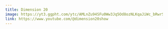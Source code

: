 ```yaml
---
title: Dimension 20
image: https://yt3.ggpht.com/ytc/AMLnZu94SFu0Ww3Jq5Od8ozNLKqaJiWc_bRwrSELTE_ERg=s88-c-k-c0x00ffffff-no-rj
link: https://www.youtube.com/@dimension20show
---
```

